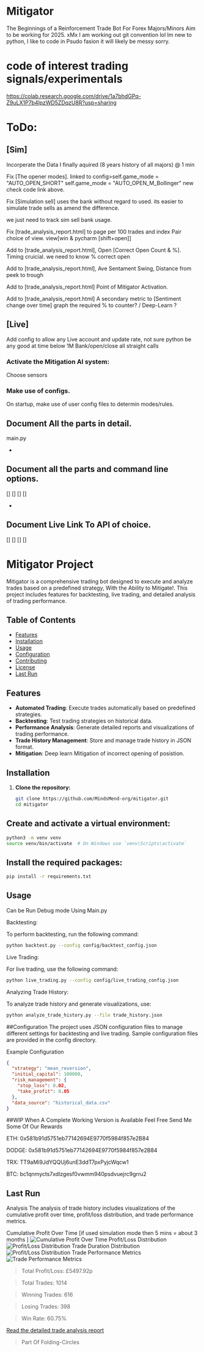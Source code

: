# Mitigator
The Beginnings of a Reinforcement Trade Bot For Forex Majors/Minors Aim to be working for 2025. xMx
I am working out git convention lol
Im new to python, I like to code in Psudo fasion it will likely be messy sorry.

# code of interest trading signals/experimentals
https://colab.research.google.com/drive/1a7bhdGPq-Z9uLX1P7b4lpzWD5ZDqzU8R?usp=sharing

# ToDo:
## [Sim]

Incorperate the Data I finally aquired (8 years history of all majors) @ 1 min

Fix [The opener modes]. linked to config>self.game_mode = "AUTO_OPEN_SHORT"  self.game_mode = "AUTO_OPEN_M_Bollinger" new  check code link above.

Fix [Simulation sell] uses the bank without regard to used. its easier to simulate trade sells as amend the difference. 

we just need to track sim sell bank usage.

Fix [trade_analysis_report.html] to page per 100 trades and index Pair choice of view. view[win & pycharm [shift+open]]

Add to [trade_analysis_report.html], Open [Correct Open Count & %]. Timing cruicial. we need to know % correct open

Add to [trade_analysis_report.html], Ave Sentament Swing, Distance from peek to trough

Add to [trade_analysis_report.html] Point of Mitigator Activation.

Add to [trade_analysis_report.html] A secondary metric to [Sentiment change over time] graph the required % to counter? / Deep-Learn ?


## [Live]
Add config to allow any Live account and update rate, not sure python be any good at time below 1M
Bank/open/close all straight calls 




### Activate the Mitigation AI system:
Choose sensors

### Make use of configs.
On startup, make use of user config files to determin modes/rules.

## Document All the parts in detail.
main.py

-

## Document all the parts and command line options.
[]
[]
[]
[]

-


## Document Live Link To API of choice.
[]
[]
[]
[]

# Mitigator Project

Mitigator is a comprehensive trading bot designed to execute and analyze trades based on a predefined strategy, With the Ability to Mitigate!. This project includes features for backtesting, live trading, and detailed analysis of trading performance.

## Table of Contents

- [Features](#features)
- [Installation](#installation)
- [Usage](#usage)
- [Configuration](#configuration)
- [Contributing](#contributing)
- [License](#license)
- [Last Run](#last-run)

## Features

- **Automated Trading**: Execute trades automatically based on predefined strategies.
- **Backtesting**: Test trading strategies on historical data.
- **Performance Analysis**: Generate detailed reports and visualizations of trading performance.
- **Trade History Management**: Store and manage trade history in JSON format.
- **Mitigation**: Deep learn Mitigation of incorrect opening of posistion.

## Installation

1. **Clone the repository:**

   ```bash
   git clone https://github.com/MindsMend-org/mitigator.git
   cd mitigator


## Create and activate a virtual environment:
```bash
python3 -m venv venv
source venv/bin/activate  # On Windows use `venv\Scripts\activate`
```
## Install the required packages:
```bash
pip install -r requirements.txt
```

## Usage
Can be Run Debug mode Using Main.py

Backtesting:

To perform backtesting, run the following command:
```bash
python backtest.py --config config/backtest_config.json
```

Live Trading:

For live trading, use the following command:
```bash
python live_trading.py --config config/live_trading_config.json
```

Analyzing Trade History:

To analyze trade history and generate visualizations, use:
```bash
python analyze_trade_history.py --file trade_history.json
```


##Configuration
The project uses JSON configuration files to manage different settings for backtesting and live trading. Sample configuration files are provided in the config directory.

Example Configuration
```json
{
  "strategy": "mean_reversion",
  "initial_capital": 100000,
  "risk_management": {
    "stop_loss": 0.02,
    "take_profit": 0.05
  },
  "data_source": "historical_data.csv"
}
```

##WIP When A Complete Working Version is Available Feel Free Send Me Some Of Our Rewards

ETH:
0x581b91d5751eb77142694E9770f5984f857e2B84


DODGE:
0x581b91d5751eb77142694E9770f5984f857e2B84



TRX:
TT9aMi9JdYQQUj6unE3ddT7pxPyjcWqcw1



BTC:
bc1qnmycts7xdlzgesf0vwmm940psdvuejrc9grru2


## Last Run
Analysis
The analysis of trade history includes visualizations of the cumulative profit over time, profit/loss distribution, and trade performance metrics.

Cumulative Profit Over Time [if used simulation mode then 5 mins = about 3 months ]
<picture>
  <source media="(prefers-color-scheme: dark)" srcset="https://github.com/MindsMend-org/Mitigator/blob/main/analysis/cumulative_profit_over_time.png?raw=true">
  <source media="(prefers-color-scheme: light)" srcset="https://github.com/MindsMend-org/Mitigator/blob/main/analysis/cumulative_profit_over_time.png?raw=true">
  <img alt="Cumulative Profit Over Time" src="https://github.com/MindsMend-org/Mitigator/blob/main/analysis/cumulative_profit_over_time.png?raw=true">
</picture>
Profit/Loss Distribution
<picture>
  <source media="(prefers-color-scheme: dark)" srcset="https://github.com/MindsMend-org/Mitigator/blob/main/analysis/profit_loss_distribution.png?raw=true">
  <source media="(prefers-color-scheme: light)" srcset="https://github.com/MindsMend-org/Mitigator/blob/main/analysis/profit_loss_distribution.png?raw=true">
  <img alt="Profit/Loss Distribution" src="https://github.com/MindsMend-org/Mitigator/blob/main/analysis/profit_loss_distribution.png?raw=true">
</picture>
Trade Duration Distribution
<picture>
  <source media="(prefers-color-scheme: dark)" srcset="https://github.com/MindsMend-org/Mitigator/blob/main/analysis/trade_duration_distribution.png?raw=true">
  <source media="(prefers-color-scheme: light)" srcset="https://github.com/MindsMend-org/Mitigator/blob/main/analysis/trade_duration_distribution.png?raw=true">
  <img alt="Profit/Loss Distribution" src="https://github.com/MindsMend-org/Mitigator/blob/main/analysis/trade_duration_distribution.pngg?raw=true">
</picture>
Trade Performance Metrics
<picture>
  <source media="(prefers-color-scheme: dark)" srcset="https://github.com/MindsMend-org/Mitigator/blob/main/analysis/Trade_performance_metrics.png?raw=true">
  <source media="(prefers-color-scheme: light)" srcset="https://github.com/MindsMend-org/Mitigator/blob/main/analysis/Trade_performance_metrics.png?raw=true">
  <img alt="Trade Performance Metrics" src="https://github.com/MindsMend-org/Mitigator/blob/main/analysis/Trade_performance_metrics.png?raw=true">
</picture>

> Total Profit/Loss: £5497.92p

> Total Trades: 1014

> Winning Trades: 616

> Losing Trades: 398

> Win Rate: 60.75%


[Read the detailed trade analysis report](./trade_analysis_report.html)



> Part Of Folding-Circles
